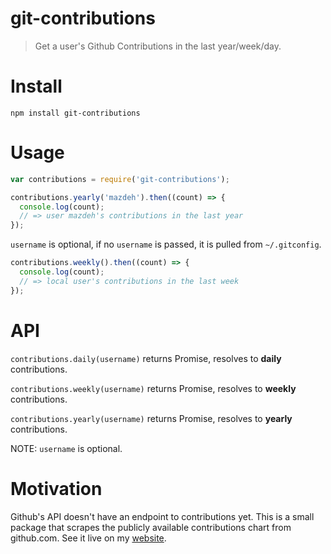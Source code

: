 # git-contributions
> Get a user's Github Contributions in the last year/week/day.

# Install
``` npm install git-contributions ```

# Usage
```js
var contributions = require('git-contributions');

contributions.yearly('mazdeh').then((count) => {
  console.log(count);
  // => user mazdeh's contributions in the last year
});
```

`username` is optional, if no `username` is passed, it is pulled from `~/.gitconfig`.

```js
contributions.weekly().then((count) => {
  console.log(count);
  // => local user's contributions in the last week
});
```

# API
`contributions.daily(username)` returns Promise, resolves to **daily** contributions.

`contributions.weekly(username)` returns Promise, resolves to **weekly** contributions.

`contributions.yearly(username)` returns Promise, resolves to **yearly** contributions.

NOTE: `username` is optional.

# Motivation
Github's API doesn't have an endpoint to contributions yet. This is a small package that scrapes the publicly available contributions chart from github.com.
See it live on my [website](www.mazdeh.com).
